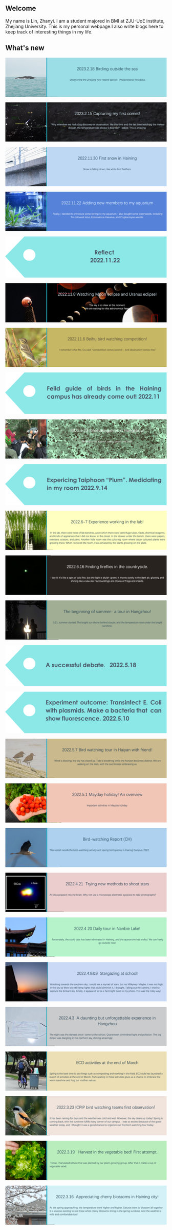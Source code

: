 ## Welcome 

  My name is Lin, Zhanyi. 
  I am a student majored in BMI at ZJU-UoE institute, Zhejiang University. This is my personal webpage.I also write blogs here to keep track of interesting things in my life.
  
  
  
 
 
## What's new

[![](/Activity_by_time/2023.2.18/pic/网站标签格式.png)](/Activity_by_time/2023.2.18/birding.html)

[![](/Activity_by_time/2023.2.15/pic/网站标签格式.png)](/Activity_by_time/2023.2.15/comet.html)

[![](/Activity_by_time/2022.11.30/pic/网站标签格式.png)](/Activity_by_time/2022.11.30/snow.html)

[![](/Activity_by_time/2022.11.22/pic/网站标签格式.png)](/Activity_by_time/2022.11.22/aquarium.html)

[![](/tags/2022.11.22/tag.png)](/tags/2022.11.22/reflect.html)

[![](/Activity_by_time/2022.11.8/pic/网站标签格式.png)](/Activity_by_time/2022.11.8/Moon_eclipse.html)

[![](/Activity_by_time/2022.11.6/pic/网站标签格式.png)](/Activity_by_time/2022.11.6/Beihu_bird_watching.html)

[![](/tags/2022.11/pic/tag.png)](/tags/2022.11/bird_field_guide.html)

[![](/Activity_by_time/2022.9.17/pic/网站标签格式.png)](/Activity_by_time/2022.9.17/investigation.html)

[![](/tags/2022.9.14/pic/tag.png)](/tags/2022.9.14/typhoon.html)

[![](/Activity_by_time/2022.6.29/pic/网站标签格式.png)](/Activity_by_time/2022.6.29/lab.html)

[![](/Activity_by_time/2022.6.16/pic/网站标签格式.png)](/Activity_by_time/2022.6.16/fireflies.html)

[![](/Activity_by_time/2022.5.21/pic/网站标签格式.jpg)](/Activity_by_time/2022.5.21/xixiwetlant.html)

[![](/tags/2022.5.18/pic/tag.png)](/tags/2022.5.18/debate.html)

[![](/tags/2022.5.10/pic/tags.png)](/tags/2022.5.10/ecoli_plasmid.html)

[![](/Activity_by_time/5.7/pic/网站标签格式.png)](/Activity_by_time/5.7/haiyan_bird_watching.html)

[![](/Activity_by_time/2022.5.1/pic/网站标签格式.png)](/Activity_by_time/2022.5.1/may_day.html)

[![](/Activity_by_time/2022.4.29/pic/网站标签格式.png)](/Activity_by_time/2022.4.29/bird_watching_report.html)

[![](/Activity_by_time/2022.4.21/pic/网站标签格式.png)](/Activity_by_time/2022.4.21/star_gazing.html)

[![](/Activity_by_time/4.20/pic/网站标签格式.png)](/Activity_by_time/4.20/nanbeilake.html)

[![](/Activity_by_time/2022.4.9/pic/网站标签格式.png)](/Activity_by_time/2022.4.9/stargazing.html)

[![](/Activity_by_time/2022.4.3/pic/网站标签格式.png)](/Activity_by_time/2022.4.3/experience_in_hangzhou.html)

[![](/Activity_by_time/2022.3.27/pic/网站标签格式.png)](/Activity_by_time/2022.3.27/ECO_activity.html)

[![](/Activity_by_time/2022.3.23/pic/网站标签格式.png)](/Activity_by_time/2022.3.23/bird_watching.html)

[![](/Activity_by_time/2022.3.19/pic/网站标签格式.png)](/Activity_by_time/2022.3.19/vegetable_harvest.html)

[![](/Activity_by_time/2022.3.18/未标题-22.png)](/Activity_by_time/2022.3.18/cherry_blossom.html)

